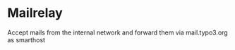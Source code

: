 # Mailrelay

Accept mails from the internal network and forward them via mail.typo3.org as smarthost
